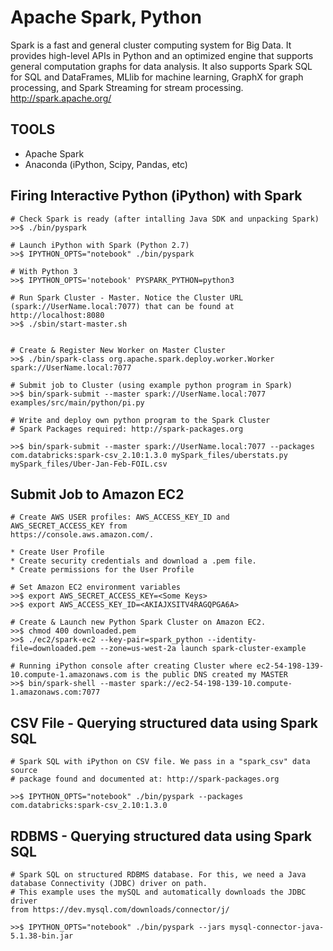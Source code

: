 # Apache Spark, Python

Spark is a fast and general cluster computing system for Big Data. It provides
high-level APIs in Python and an optimized engine that supports general computation
graphs for data analysis. It also supports Spark SQL for SQL and DataFrames,
MLlib for machine learning, GraphX for graph processing, and Spark Streaming for
stream processing.  <http://spark.apache.org/>


## TOOLS

* Apache Spark
* Anaconda (iPython, Scipy, Pandas, etc)


## Firing Interactive Python (iPython) with Spark

    # Check Spark is ready (after intalling Java SDK and unpacking Spark)
    >>$ ./bin/pyspark

    # Launch iPython with Spark (Python 2.7)
    >>$ IPYTHON_OPTS="notebook" ./bin/pyspark

    # With Python 3
    >>$ IPYTHON_OPTS='notebook' PYSPARK_PYTHON=python3

    # Run Spark Cluster - Master. Notice the Cluster URL
    (spark://UserName.local:7077) that can be found at http://localhost:8080
    >>$ ./sbin/start-master.sh


    # Create & Register New Worker on Master Cluster
    >>$ ./bin/spark-class org.apache.spark.deploy.worker.Worker spark://UserName.local:7077

    # Submit job to Cluster (using example python program in Spark)
    >>$ bin/spark-submit --master spark://UserName.local:7077 examples/src/main/python/pi.py

    # Write and deploy own python program to the Spark Cluster
    # Spark Packages required: http://spark-packages.org

    >>$ bin/spark-submit --master spark://UserName.local:7077 --packages com.databricks:spark-csv_2.10:1.3.0 mySpark_files/uberstats.py mySpark_files/Uber-Jan-Feb-FOIL.csv


## Submit Job to Amazon EC2
    # Create AWS USER profiles: AWS_ACCESS_KEY_ID and AWS_SECRET_ACCESS_KEY from
    https://console.aws.amazon.com/.

    * Create User Profile
    * Create security credentials and download a .pem file.
    * Create permissions for the User Profile

    # Set Amazon EC2 environment variables
    >>$ export AWS_SECRET_ACCESS_KEY=<Some Keys>
    >>$ export AWS_ACCESS_KEY_ID=<AKIAJXSITV4RAGQPGA6A>

    # Create & Launch new Python Spark Cluster on Amazon EC2.
    >>$ chmod 400 downloaded.pem
    >>$ ./ec2/spark-ec2 --key-pair=spark_python --identity-file=downloaded.pem --zone=us-west-2a launch spark-cluster-example

    # Running iPython console after creating Cluster where ec2-54-198-139-10.compute-1.amazonaws.com is the public DNS created my MASTER
    >>$ bin/spark-shell --master spark://ec2-54-198-139-10.compute-1.amazonaws.com:7077


## CSV File - Querying structured data using Spark SQL
    # Spark SQL with iPython on CSV file. We pass in a "spark_csv" data source
    # package found and documented at: http://spark-packages.org

    >>$ IPYTHON_OPTS="notebook" ./bin/pyspark --packages com.databricks:spark-csv_2.10:1.3.0

## RDBMS - Querying structured data using Spark SQL 
    # Spark SQL on structured RDBMS database. For this, we need a Java database Connectivity (JDBC) driver on path.
    # This example uses the mySQL and automatically downloads the JDBC driver
    from https://dev.mysql.com/downloads/connector/j/

    >>$ IPYTHON_OPTS="notebook" ./bin/pyspark --jars mysql-connector-java-5.1.38-bin.jar
